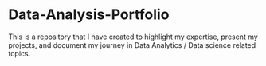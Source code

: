 # Data-Analysis-Portfolio
This is a repository that I have created to highlight my expertise, present my projects, and document my journey in Data Analytics / Data science related topics.

